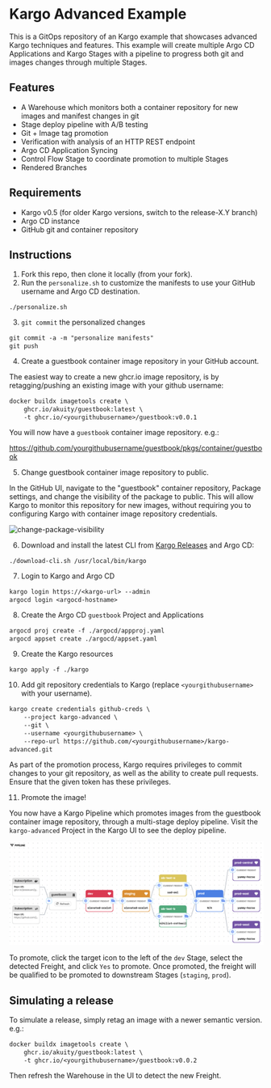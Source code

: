 # Kargo Advanced Example

This is a GitOps repository of an Kargo example that showcases advanced Kargo techniques and features.
This example will create multiple Argo CD Applications and Kargo Stages with a pipeline to progress
both git and images changes through multiple Stages.

## Features
* A Warehouse which monitors both a container repository for new images and manifest changes in git
* Stage deploy pipeline with A/B testing
* Git + Image tag promotion
* Verification with analysis of an HTTP REST endpoint
* Argo CD Application Syncing
* Control Flow Stage to coordinate promotion to multiple Stages
* Rendered Branches

## Requirements

* Kargo v0.5 (for older Kargo versions, switch to the release-X.Y branch)
* Argo CD instance
* GitHub git and container repository

## Instructions

1. Fork this repo, then clone it locally (from your fork).
2. Run the `personalize.sh` to customize the manifests to use your GitHub username and Argo CD destination.
```
./personalize.sh
```
3. `git commit` the personalized changes
```
git commit -a -m "personalize manifests"
git push
```
4. Create a guestbook container image repository in your GitHub account. 

The easiest way to create a new ghcr.io image repository, is by retagging/pushing an existing image with your github username:

```
docker buildx imagetools create \
    ghcr.io/akuity/guestbook:latest \
    -t ghcr.io/<yourgithubusername>/guestbook:v0.0.1
```

You will now have a `guestbook` container image repository. e.g.:

https://github.com/yourgithubusername/guestbook/pkgs/container/guestbook

5. Change guestbook container image repository to public.

In the GitHub UI, navigate to the "guestbook" container repository, Package settings, and change the visibility of the package to public. This will allow Kargo to monitor this repository for new images, without requiring you to configuring Kargo with container image repository credentials.

![change-package-visibility](docs/change-package-visibility.png)

6. Download and install the latest CLI from [Kargo Releases](https://github.com/akuity/kargo/releases) and Argo CD:

```
./download-cli.sh /usr/local/bin/kargo
```

7. Login to Kargo and Argo CD

```
kargo login https://<kargo-url> --admin
argocd login <argocd-hostname>
```

8. Create the Argo CD `guestbook` Project and Applications

```
argocd proj create -f ./argocd/appproj.yaml
argocd appset create ./argocd/appset.yaml
```

9. Create the Kargo resources

```
kargo apply -f ./kargo
```

10. Add git repository credentials to Kargo (replace `<yourgithubusername>` with your username).

```
kargo create credentials github-creds \
    --project kargo-advanced \
    --git \
    --username <yourgithubusername> \
    --repo-url https://github.com/<yourgithubusername>/kargo-advanced.git
```

As part of the promotion process, Kargo requires privileges to commit changes to your git repository, as well as the ability to create pull requests. Ensure that the given token has these privileges.


11. Promote the image!

You now have a Kargo Pipeline which promotes images from the guestbook container image repository, through a multi-stage deploy pipeline. Visit the `kargo-advanced` Project in the Kargo UI to see the deploy pipeline.

![pipeline](docs/pipeline.png)

To promote, click the target icon to the left of the `dev` Stage, select the detected Freight, and click `Yes` to promote. Once promoted, the freight will be qualified to be promoted to downstream Stages (`staging`, `prod`).


## Simulating a release

To simulate a release, simply retag an image with a newer semantic version. e.g.:

```
docker buildx imagetools create \
    ghcr.io/akuity/guestbook:latest \
    -t ghcr.io/<yourgithubusername>/guestbook:v0.0.2
```

Then refresh the Warehouse in the UI to detect the new Freight.
